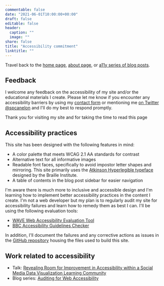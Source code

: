 ```yaml
---
commentable: false
date: "2021-06-01T10:00:00+00:00"
draft: false
editable: false
header:
  caption: ""
  image: ""
share: false
title: "Accessibility commitment"
linktitle: ""
---
```


Travel back to the [home page](https://silvia.rbind.io), [about page](/about/), or [a11y series of blog posts](https://silvia.rbind.io/blog/2021-a11y-website/).

## Feedback

I welcome any feedback on the accessibility of my site and/or the educational materials I create. Please let me know if you encounter any accessibility barriers by using my [contact form](/contact/) or mentioning me [on Twitter \@spcanelon](https://twitter.com/@spcanelon) and I'll do my best to respond promptly.

Thank you for visiting my site and for taking the time to read this page <i class="fas fa-heart" alt="heart"></i>

## Accessibility practices

This site has been designed with the following features in mind:
- A color palette that meets WCAG 2.1 AA standards for contrast
- Alternative text for all informative images
- Readable font faces, specifically to avoid impostor letter shapes and mirroring. This site primarily uses the [Atkinson Hyperlegible typeface](https://brailleinstitute.org/freefont) designed by the Braille Institute.
- A table of contents in the blog post sidebar for easier navigation

I'm aware there is much more to inclusive and accessible design and I'm learning how to implement better accessibility practices in the content I create. I'm not a web developer but my plan is to regularly audit my site for accessibility failures and learn how to remedy them as best I can. I'll be using the following evaluation tools:
 - [WAVE Web Accessibility Evaluation Tool](https://wave.webaim.org/)
 - [BBC Accessibility Guidelines Checker](https://github.com/bbc/bbc-a11y#bbc-accessibility-standards-checker)

In addition, I'll document the failures and any corrective actions as issues in the [GitHub repository](https://github.com/spcanelon/silvia/issues) housing the files used to build this site.

## Work related to accessibility

- Talk: [Revealing Room for Improvement in Accessibility within a Social Media Data Visualization Learning Community](/talk/2021-05-04-data-viz-accessibility/)
- Blog series: [Auditing for Web Accessibility](https://silvia.rbind.io/blog/2021-a11y-website/)
